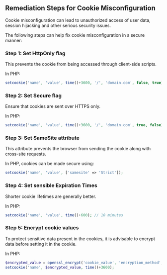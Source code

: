 

## Remediation Steps for Cookie Misconfiguration
Cookie misconfiguration can lead to unauthorized access of user data, session hijacking and other serious security issues.

The following steps can help fix cookie misconfiguration in a secure manner:

### Step 1: Set HttpOnly flag
This prevents the cookie from being accessed through client-side scripts.

In PHP:
```php
setcookie('name', 'value', time()+3600, '/', 'domain.com', false, true);
```

### Step 2: Set Secure flag
Ensure that cookies are sent over HTTPS only.

In PHP:
```php
setcookie('name', 'value', time()+3600, '/', 'domain.com', true, false);
```

### Step 3: Set SameSite attribute
This attribute prevents the browser from sending the cookie along with cross-site requests.

In PHP, cookies can be made secure using:
```php
setcookie('name', 'value', ['samesite' => 'Strict']);
```

### Step 4: Set sensible Expiration Times
Shorter cookie lifetimes are generally better.

In PHP:
```php
setcookie('name', 'value', time()+600); // 10 minutes
```

### Step 5: Encrypt cookie values
To protect sensitive data present in the cookies, it is advisable to encrypt data before setting it in the cookie.

In PHP:
```php
$encrypted_value = openssl_encrypt('cookie_value', 'encryption_method', 'encryption_key');
setcookie('name', $encrypted_value, time()+3600);
```